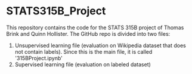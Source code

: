 # STATS315B_Project

This repository contains the code for the STATS 315B project of Thomas Brink and Quinn Hollister. The GitHub repo is divided into two files:
1. Unsupervised learning file (evaluation on Wikipedia dataset that does not contain labels). Since this is the main file, it is called '315BProject.ipynb'
2. Supervised learning file (evaluation on labeled dataset)
